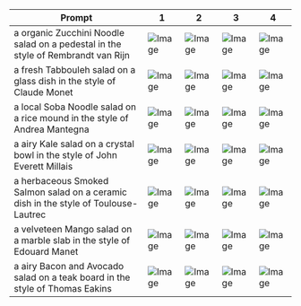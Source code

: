 | Prompt | 1 | 2 | 3 | 4 |
|-|-|-|-|-|
| a organic Zucchini Noodle salad on a pedestal in the style of Rembrandt van Rijn | ![Image](https://salad-benchmark-public-assets.s3.us-east-2.amazonaws.com/sdxl/38616896-ceb1-4ef0-9f7c-5dbb2616ef53-0.jpg) | ![Image](https://salad-benchmark-public-assets.s3.us-east-2.amazonaws.com/sdxl/38616896-ceb1-4ef0-9f7c-5dbb2616ef53-1.jpg) | ![Image](https://salad-benchmark-public-assets.s3.us-east-2.amazonaws.com/sdxl/38616896-ceb1-4ef0-9f7c-5dbb2616ef53-2.jpg) | ![Image](https://salad-benchmark-public-assets.s3.us-east-2.amazonaws.com/sdxl/38616896-ceb1-4ef0-9f7c-5dbb2616ef53-3.jpg) |
| a fresh Tabbouleh salad on a glass dish in the style of Claude Monet | ![Image](https://salad-benchmark-public-assets.s3.us-east-2.amazonaws.com/sdxl/c3675723-f928-445e-8ebb-410c535416cb-0.jpg) | ![Image](https://salad-benchmark-public-assets.s3.us-east-2.amazonaws.com/sdxl/c3675723-f928-445e-8ebb-410c535416cb-1.jpg) | ![Image](https://salad-benchmark-public-assets.s3.us-east-2.amazonaws.com/sdxl/c3675723-f928-445e-8ebb-410c535416cb-2.jpg) | ![Image](https://salad-benchmark-public-assets.s3.us-east-2.amazonaws.com/sdxl/c3675723-f928-445e-8ebb-410c535416cb-3.jpg) |
| a local Soba Noodle salad on a rice mound in the style of Andrea Mantegna | ![Image](https://salad-benchmark-public-assets.s3.us-east-2.amazonaws.com/sdxl/dd698fa8-b5a0-4bcd-9ab8-e7059869828f-0.jpg) | ![Image](https://salad-benchmark-public-assets.s3.us-east-2.amazonaws.com/sdxl/dd698fa8-b5a0-4bcd-9ab8-e7059869828f-1.jpg) | ![Image](https://salad-benchmark-public-assets.s3.us-east-2.amazonaws.com/sdxl/dd698fa8-b5a0-4bcd-9ab8-e7059869828f-2.jpg) | ![Image](https://salad-benchmark-public-assets.s3.us-east-2.amazonaws.com/sdxl/dd698fa8-b5a0-4bcd-9ab8-e7059869828f-3.jpg) |
| a airy Kale salad on a crystal bowl in the style of John Everett Millais | ![Image](https://salad-benchmark-public-assets.s3.us-east-2.amazonaws.com/sdxl/7ada5d4c-8b52-4113-92df-961fa7d5a01b-0.jpg) | ![Image](https://salad-benchmark-public-assets.s3.us-east-2.amazonaws.com/sdxl/7ada5d4c-8b52-4113-92df-961fa7d5a01b-1.jpg) | ![Image](https://salad-benchmark-public-assets.s3.us-east-2.amazonaws.com/sdxl/7ada5d4c-8b52-4113-92df-961fa7d5a01b-2.jpg) | ![Image](https://salad-benchmark-public-assets.s3.us-east-2.amazonaws.com/sdxl/7ada5d4c-8b52-4113-92df-961fa7d5a01b-3.jpg) |
| a herbaceous Smoked Salmon salad on a ceramic dish in the style of Toulouse-Lautrec | ![Image](https://salad-benchmark-public-assets.s3.us-east-2.amazonaws.com/sdxl/82882dcc-9790-496d-bcd5-6d1df0c8c416-0.jpg) | ![Image](https://salad-benchmark-public-assets.s3.us-east-2.amazonaws.com/sdxl/82882dcc-9790-496d-bcd5-6d1df0c8c416-1.jpg) | ![Image](https://salad-benchmark-public-assets.s3.us-east-2.amazonaws.com/sdxl/82882dcc-9790-496d-bcd5-6d1df0c8c416-2.jpg) | ![Image](https://salad-benchmark-public-assets.s3.us-east-2.amazonaws.com/sdxl/82882dcc-9790-496d-bcd5-6d1df0c8c416-3.jpg) |
| a velveteen Mango salad on a marble slab in the style of Edouard Manet | ![Image](https://salad-benchmark-public-assets.s3.us-east-2.amazonaws.com/sdxl/a650f16b-4f78-4780-93c9-bf693c5f93f2-0.jpg) | ![Image](https://salad-benchmark-public-assets.s3.us-east-2.amazonaws.com/sdxl/a650f16b-4f78-4780-93c9-bf693c5f93f2-1.jpg) | ![Image](https://salad-benchmark-public-assets.s3.us-east-2.amazonaws.com/sdxl/a650f16b-4f78-4780-93c9-bf693c5f93f2-2.jpg) | ![Image](https://salad-benchmark-public-assets.s3.us-east-2.amazonaws.com/sdxl/a650f16b-4f78-4780-93c9-bf693c5f93f2-3.jpg) |
| a airy Bacon and Avocado salad on a teak board in the style of Thomas Eakins | ![Image](https://salad-benchmark-public-assets.s3.us-east-2.amazonaws.com/sdxl/a256dcc3-ae4d-4db1-965d-1bec30d12a82-0.jpg) | ![Image](https://salad-benchmark-public-assets.s3.us-east-2.amazonaws.com/sdxl/a256dcc3-ae4d-4db1-965d-1bec30d12a82-1.jpg) | ![Image](https://salad-benchmark-public-assets.s3.us-east-2.amazonaws.com/sdxl/a256dcc3-ae4d-4db1-965d-1bec30d12a82-2.jpg) | ![Image](https://salad-benchmark-public-assets.s3.us-east-2.amazonaws.com/sdxl/a256dcc3-ae4d-4db1-965d-1bec30d12a82-3.jpg) |
